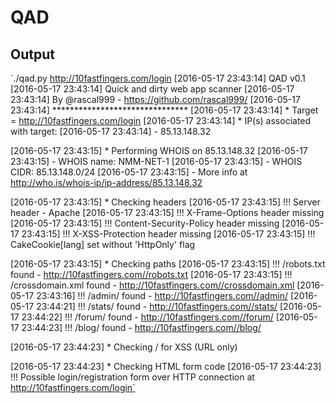 # QAD

## Output

`./qad.py http://10fastfingers.com/login
[2016-05-17 23:43:14] QAD v0.1
[2016-05-17 23:43:14] Quick and dirty web app scanner
[2016-05-17 23:43:14] By @rascal999 - https://github.com/rascal999/
[2016-05-17 23:43:14] *******************************
[2016-05-17 23:43:14] * Target = http://10fastfingers.com/login
[2016-05-17 23:43:14] * IP(s) associated with target:
[2016-05-17 23:43:14] - 85.13.148.32

[2016-05-17 23:43:15] * Performing WHOIS on 85.13.148.32
[2016-05-17 23:43:15] - WHOIS name: NMM-NET-1
[2016-05-17 23:43:15] - WHOIS CIDR: 85.13.148.0/24
[2016-05-17 23:43:15] - More info at http://who.is/whois-ip/ip-address/85.13.148.32

[2016-05-17 23:43:15] * Checking headers
[2016-05-17 23:43:15] !!! Server header - Apache
[2016-05-17 23:43:15] !!! X-Frame-Options header missing
[2016-05-17 23:43:15] !!! Content-Security-Policy header missing
[2016-05-17 23:43:15] !!! X-XSS-Protection header missing
[2016-05-17 23:43:15] !!! CakeCookie[lang] set without 'HttpOnly' flag

[2016-05-17 23:43:15] * Checking paths
[2016-05-17 23:43:15] !!! /robots.txt found - http://10fastfingers.com//robots.txt
[2016-05-17 23:43:15] !!! /crossdomain.xml found - http://10fastfingers.com//crossdomain.xml
[2016-05-17 23:43:16] !!! /admin/ found - http://10fastfingers.com//admin/
[2016-05-17 23:44:21] !!! /stats/ found - http://10fastfingers.com//stats/
[2016-05-17 23:44:22] !!! /forum/ found - http://10fastfingers.com//forum/
[2016-05-17 23:44:23] !!! /blog/ found - http://10fastfingers.com//blog/

[2016-05-17 23:44:23] * Checking / for XSS (URL only)

[2016-05-17 23:44:23] * Checking HTML form code
[2016-05-17 23:44:23] !!! Possible login/registration form over HTTP connection at http://10fastfingers.com/login`
